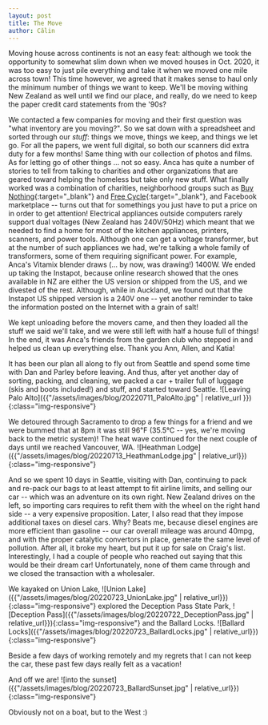 ```yaml
---
layout: post
title: The Move
author: Călin
---
```


Moving house across continents is not an easy feat: although we took the opportunity
to somewhat slim down when we moved houses in Oct. 2020, it was too easy to just
pile everything and take it when we moved one mile across town! This time however, we
agreed that it makes sense to haul only the minimum number of things we want to
keep. We'll be moving withing New Zealand as well until we find our place, and
really, do we need to keep the paper credit card statements from the '90s?

We contacted a few companies for moving and their first question was "what inventory
are you moving?". So we sat down with a spreadsheet and sorted through our _stuff_:
things we move, things we keep, and things we let go. For all the papers, we went
full digital, so both our scanners did extra duty for a few months! Same thing with
our collection of photos and films. As for letting go of other things ... not so
easy. Anca has quite a number of stories to tell from talking to charities and other
organizations that are geared toward helping the homeless but take only new stuff.
What finally worked was a combination of charities, neighborhood groups such as [Buy
Nothing](https://www.facebook.com/BuyNothingProject/){:target="_blank"} and [Free
Cycle](https://www.freecycle.org/town/PaloAltoCA){:target="_blank"}, and Facebook
marketplace -- turns out that for somethings you just have to put a price on in
order to get attention! Electrical appliances outside computers rarely support dual
voltages (New Zealand has 240V/50Hz) which meant that we needed to find a home for
most of the kitchen appliances, printers, scanners, and power tools. Although one
can get a voltage transformer, but at the number of such appliances we had, we're
talking a whole family of transformers, some of them requiring significant power.
For example, Anca's Vitamix blender draws (... by now, was drawing!) 1400W. We ended
up taking the Instapot, because online research showed that the ones available in NZ
are either the US version or shipped from the US, and we divested of the rest.
Although, while in Auckland, we found out that the Instapot US shipped version is a
240V one -- yet another reminder to take the information posted on the Internet with
a grain of salt!

We kept unloading before the movers came, and then they loaded all the stuff we said
we'll take, and we were still left with half a house full of things! In the end, it
was Anca's friends from the garden club who stepped in and helped us clean up
everything else. Thank you Ann, Allen, and Katia!

It has been our plan all along to fly out from Seattle and spend some time with Dan
and Parley before leaving. And thus, after yet another day of sorting, packing, and
cleaning, we packed a car + trailer full of luggage (skis and boots included!) and
stuff, and started toward Seattle. 
![Leaving Palo Alto]({{"/assets/images/blog/20220711_PaloAlto.jpg" | relative_url }}){:class="img-responsive"}

We detoured through Sacramento to drop a few things for a friend and we were bummed
that at 8pm it was still 96℉ (35.5℃ -- yes, we're moving back to the metric system)!
The heat wave continued for the next couple of days until we reached Vancouver, WA.
![Heathman Lodge]({{"/assets/images/blog/20220713_HeathmanLodge.jpg" | relative_url}}){:class="img-responsive"}

And so we spent 10 days in Seattle, visiting with Dan, continuing to pack and
re-pack our bags to at least attempt to fit airline limits, and selling our car --
which was an adventure on its own right. New Zealand drives on the left, so
importing cars requires to refit them with the wheel on the right hand side -- a
very expensive proposition. Later, I also read that they impose additional taxes on
diesel cars. Why? Beats me, because diesel engines are more efficient than gasoline
-- our car overall mileage was around 40mpg, and with the proper catalytic
convertors in place, generate the same level of pollution. After all, it broke my
heart, but put it up for sale on Craig's list. Interestingly, I had a couple of
people who reached out saying that this would be their dream car! Unfortunately,
none of them came through and we closed the transaction with a wholesaler.

We kayaked on Union Lake, 
![Union Lake]({{"/assets/images/blog/20220723_UnionLake.jpg" | relative_url}}){:class="img-responsive"} explored the
Deception Pass State Park, 
![Deception Pass]({{"/assets/images/blog/20220722_DeceptionPass.jpg"  | relative_url}}){:class="img-responsive"} and the
Ballard Locks. 
![Ballard Locks]({{"/assets/images/blog/20220723_BallardLocks.jpg" | relative_url}}){:class="img-responsive"}

Beside a few days of working remotely and my regrets that I can not keep the car, these past few days really felt as a vacation!

And off we are!
![into the sunset]({{"/assets/images/blog/20220723_BallardSunset.jpg" | relative_url}}){:class="img-responsive"}

Obviously not on a boat, but to the West :)
